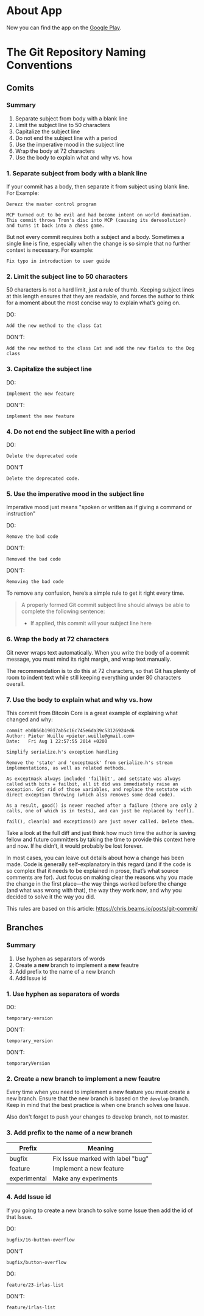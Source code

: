 # About App

Now you can find the app on the [Google Play](https://play.google.com/store/apps/details?id=com.carpet.guitar_tuner).

# The Git Repository Naming Conventions

## Comits

### **Summary**
1. Separate subject from body with a blank line
2. Limit the subject line to 50 characters
3. Capitalize the subject line
4. Do not end the subject line with a period
5. Use the imperative mood in the subject line
6. Wrap the body at 72 characters
7. Use the body to explain what and why vs. how

### **1. Separate subject from body with a blank line**

If your commit has a body, then separate it from subject using blank line. For Example:

```
Derezz the master control program

MCP turned out to be evil and had become intent on world domination.
This commit throws Tron's disc into MCP (causing its deresolution)
and turns it back into a chess game.
```

But not every commit requires both a subject and a body. Sometimes a single line is fine, especially when the change is so simple that no further context is necessary. For example:

```
Fix typo in introduction to user guide
```

### **2. Limit the subject line to 50 characters**

50 characters is not a hard limit, just a rule of thumb. Keeping subject lines at this length ensures that they are readable, and forces the author to think for a moment about the most concise way to explain what’s going on.

DO:

```
Add the new method to the class Cat
```
DON'T:
```
Add the new method to the class Cat and add the new fields to the Dog class 
```

### **3. Capitalize the subject line**

DO:
```
Implement the new feature 
```
DON'T:
```
implement the new feature
```

### **4. Do not end the subject line with a period**

DO:
```
Delete the deprecated code
```
DON'T
```
Delete the deprecated code.
```

### **5. Use the imperative mood in the subject line**

Imperative mood just means "spoken or written as if giving a command or instruction"

DO:
```
Remove the bad code
```
DON'T:
```
Removed the bad code
```
DON'T:
```
Removing the bad code
```

To remove any confusion, here’s a simple rule to get it right every time.

> A properly formed Git commit subject line should always be able to complete the following sentence:
> - If applied, this commit will your subject line here

### **6. Wrap the body at 72 characters**

Git never wraps text automatically. When you write the body of a commit message, you must mind its right margin, and wrap text manually.

The recommendation is to do this at 72 characters, so that Git has plenty of room to indent text while still keeping everything under 80 characters overall.

### **7. Use the body to explain what and why vs. how**

This commit from Bitcoin Core is a great example of explaining what changed and why:

```
commit eb0b56b19017ab5c16c745e6da39c53126924ed6
Author: Pieter Wuille <pieter.wuille@gmail.com>
Date:   Fri Aug 1 22:57:55 2014 +0200

Simplify serialize.h's exception handling

Remove the 'state' and 'exceptmask' from serialize.h's stream implementations, as well as related methods.

As exceptmask always included 'failbit', and setstate was always called with bits = failbit, all it did was immediately raise an exception. Get rid of those variables, and replace the setstate with direct exception throwing (which also removes some dead code).

As a result, good() is never reached after a failure (there are only 2 calls, one of which is in tests), and can just be replaced by !eof().

fail(), clear(n) and exceptions() are just never called. Delete them.
```

Take a look at the full diff and just think how much time the author is saving fellow and future committers by taking the time to provide this context here and now. If he didn’t, it would probably be lost forever.

In most cases, you can leave out details about how a change has been made. Code is generally self-explanatory in this regard (and if the code is so complex that it needs to be explained in prose, that’s what source comments are for). Just focus on making clear the reasons why you made the change in the first place—the way things worked before the change (and what was wrong with that), the way they work now, and why you decided to solve it the way you did.

This rules are based on this article: https://chris.beams.io/posts/git-commit/

## Branches

### **Summary**
1. Use hyphen as separators of words
2. Create a **new** branch to implement a **new** feautre
3. Add prefix to the name of a new branch
4. Add Issue id

### **1. Use hyphen as separators of words**

DO:
```
temporary-version
```
DON'T:
```
temporary_version
```
DON'T:
```
temporaryVersion
```

### **2. Create a **new** branch to implement a **new** feautre**

Every time when you need to implement a new feature you must create a new branch. Ensure that the new branch is based on the `develop` branch. Keep in mind that the best practice is when one branch solves one Issue.

Also don't forget to push your changes to develop branch, not to master.

### **3. Add prefix to the name of a new branch**

Prefix | Meaning
------ | -------
bugfix | Fix Issue marked with label "bug"
feature | Implement a new feature
experimental | Make any experiments

### **4. Add Issue id**

If you going to create a new branch to solve some Issue then add the id of that Issue.

DO:
```
bugfix/16-button-overflow
```
DON'T
```
bugfix/button-overflow
```
DO:
```
feature/23-irlas-list
```
DON'T:
```
feature/irlas-list
```
